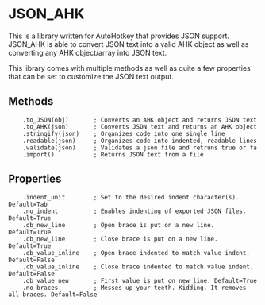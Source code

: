 # JSON_AHK
This is a library written for AutoHotkey that provides JSON support.
JSON_AHK is able to convert JSON text into a valid AHK object as well as converting any AHK object/array into JSON text.

This library comes with multiple methods as well as quite a few properties that can be set to customize the JSON text output.

## Methods  
```AutoHotkey
	.to_JSON(obj)		; Converts an AHK object and returns JSON text  
	.to_AHK(json)		; Converts JSON text and returns an AHK object  
	.stringify(json)	; Organizes code into one single line  
	.readable(json)		; Organizes code into indented, readable lines  
	.validate(json)		; Validates a json file and retruns true or fa  
	.import()			; Returns JSON text from a file  
```

## Properties  
```AutoHotkey
	.indent_unit		; Set to the desired indent character(s). Default=Tab  
	.no_indent			; Enables indenting of exported JSON files. Default=True  
	.ob_new_line		; Open brace is put on a new line. Default=True  
	.cb_new_line		; Close brace is put on a new line. Default=True  
	.ob_value_inline	; Open brace indented to match value indent. Default=False  
	.cb_value_inline	; Close brace indented to match value indent. Default=False  
	.ob_value_new		; First value is put on new line. Default=True  
	.no_braces			; Messes up your teeth. Kidding. It removes all braces. Default=False  
```

